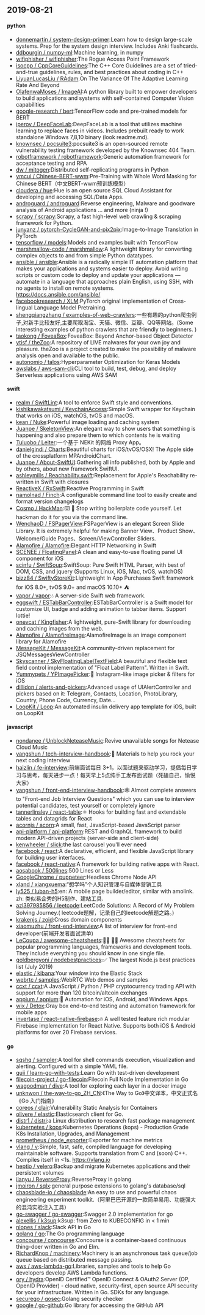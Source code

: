 ## 2019-08-21

#### python
* [donnemartin / system-design-primer](https://github.com/donnemartin/system-design-primer):Learn how to design large-scale systems. Prep for the system design interview. Includes Anki flashcards.
* [ddbourgin / numpy-ml](https://github.com/ddbourgin/numpy-ml):Machine learning, in numpy
* [wifiphisher / wifiphisher](https://github.com/wifiphisher/wifiphisher):The Rogue Access Point Framework
* [isocpp / CppCoreGuidelines](https://github.com/isocpp/CppCoreGuidelines):The C++ Core Guidelines are a set of tried-and-true guidelines, rules, and best practices about coding in C++
* [LiyuanLucasLiu / RAdam](https://github.com/LiyuanLucasLiu/RAdam):On The Variance Of The Adaptive Learning Rate And Beyond
* [OlafenwaMoses / ImageAI](https://github.com/OlafenwaMoses/ImageAI):A python library built to empower developers to build applications and systems with self-contained Computer Vision capabilities
* [google-research / bert](https://github.com/google-research/bert):TensorFlow code and pre-trained models for BERT
* [iperov / DeepFaceLab](https://github.com/iperov/DeepFaceLab):DeepFaceLab is a tool that utilizes machine learning to replace faces in videos. Includes prebuilt ready to work standalone Windows 7,8,10 binary (look readme.md).
* [knownsec / pocsuite3](https://github.com/knownsec/pocsuite3):pocsuite3 is an open-sourced remote vulnerability testing framework developed by the Knownsec 404 Team.
* [robotframework / robotframework](https://github.com/robotframework/robotframework):Generic automation framework for acceptance testing and RPA
* [dw / mitogen](https://github.com/dw/mitogen):Distributed self-replicating programs in Python
* [ymcui / Chinese-BERT-wwm](https://github.com/ymcui/Chinese-BERT-wwm):Pre-Training with Whole Word Masking for Chinese BERT（中文BERT-wwm预训练模型）
* [cloudera / hue](https://github.com/cloudera/hue):Hue is an open source SQL Cloud Assistant for developing and accessing SQL/Data Apps.
* [androguard / androguard](https://github.com/androguard/androguard):Reverse engineering, Malware and goodware analysis of Android applications ... and more (ninja !)
* [scrapy / scrapy](https://github.com/scrapy/scrapy):Scrapy, a fast high-level web crawling & scraping framework for Python.
* [junyanz / pytorch-CycleGAN-and-pix2pix](https://github.com/junyanz/pytorch-CycleGAN-and-pix2pix):Image-to-Image Translation in PyTorch
* [tensorflow / models](https://github.com/tensorflow/models):Models and examples built with TensorFlow
* [marshmallow-code / marshmallow](https://github.com/marshmallow-code/marshmallow):A lightweight library for converting complex objects to and from simple Python datatypes.
* [ansible / ansible](https://github.com/ansible/ansible):Ansible is a radically simple IT automation platform that makes your applications and systems easier to deploy. Avoid writing scripts or custom code to deploy and update your applications — automate in a language that approaches plain English, using SSH, with no agents to install on remote systems. https://docs.ansible.com/ansible/
* [facebookresearch / XLM](https://github.com/facebookresearch/XLM):PyTorch original implementation of Cross-lingual Language Model Pretraining.
* [shengqiangzhang / examples-of-web-crawlers](https://github.com/shengqiangzhang/examples-of-web-crawlers):一些有趣的python爬虫例子,对新手比较友好,主要爬取淘宝、天猫、微信、豆瓣、QQ等网站。(Some interesting examples of python crawlers that are friendly to beginners. )
* [taokong / FoveaBox](https://github.com/taokong/FoveaBox):FoveaBox: Beyond Anchor-based Object Detector
* [ytisf / theZoo](https://github.com/ytisf/theZoo):A repository of LIVE malwares for your own joy and pleasure. theZoo is a project created to make the possibility of malware analysis open and available to the public.
* [autonomio / talos](https://github.com/autonomio/talos):Hyperparameter Optimization for Keras Models
* [awslabs / aws-sam-cli](https://github.com/awslabs/aws-sam-cli):CLI tool to build, test, debug, and deploy Serverless applications using AWS SAM

#### swift
* [realm / SwiftLint](https://github.com/realm/SwiftLint):A tool to enforce Swift style and conventions.
* [kishikawakatsumi / KeychainAccess](https://github.com/kishikawakatsumi/KeychainAccess):Simple Swift wrapper for Keychain that works on iOS, watchOS, tvOS and macOS.
* [kean / Nuke](https://github.com/kean/Nuke):Powerful image loading and caching system
* [Juanpe / SkeletonView](https://github.com/Juanpe/SkeletonView):An elegant way to show users that something is happening and also prepare them to which contents he is waiting
* [Tuluobo / Leiter](https://github.com/Tuluobo/Leiter):一个基于 NEKit 的网络 Proxy App。
* [danielgindi / Charts](https://github.com/danielgindi/Charts):Beautiful charts for iOS/tvOS/OSX! The Apple side of the crossplatform MPAndroidChart.
* [Juanpe / About-SwiftUI](https://github.com/Juanpe/About-SwiftUI):Gathering all info published, both by Apple and by others, about new framework SwiftUI.
* [ashleymills / Reachability.swift](https://github.com/ashleymills/Reachability.swift):Replacement for Apple's Reachability re-written in Swift with closures
* [ReactiveX / RxSwift](https://github.com/ReactiveX/RxSwift):Reactive Programming in Swift
* [namolnad / Finch](https://github.com/namolnad/Finch):A configurable command line tool to easily create and format version changelogs
* [Cosmo / HackMan](https://github.com/Cosmo/HackMan):⌨️
🤖
Stop writing boilerplate code yourself. Let hackman do it for you via the command line.
* [WenchaoD / FSPagerView](https://github.com/WenchaoD/FSPagerView):FSPagerView is an elegant Screen Slide Library. It is extremely helpful for making Banner View、Product Show、Welcome/Guide Pages、Screen/ViewController Sliders.
* [Alamofire / Alamofire](https://github.com/Alamofire/Alamofire):Elegant HTTP Networking in Swift
* [SCENEE / FloatingPanel](https://github.com/SCENEE/FloatingPanel):A clean and easy-to-use floating panel UI component for iOS
* [scinfu / SwiftSoup](https://github.com/scinfu/SwiftSoup):SwiftSoup: Pure Swift HTML Parser, with best of DOM, CSS, and jquery (Supports Linux, iOS, Mac, tvOS, watchOS)
* [bizz84 / SwiftyStoreKit](https://github.com/bizz84/SwiftyStoreKit):Lightweight In App Purchases Swift framework for iOS 8.0+, tvOS 9.0+ and macOS 10.10+ ⛺
* [vapor / vapor](https://github.com/vapor/vapor):💧
A server-side Swift web framework.
* [eggswift / ESTabBarController](https://github.com/eggswift/ESTabBarController):ESTabBarController is a Swift model for customize UI, badge and adding animation to tabbar items. Support lottie!
* [onevcat / Kingfisher](https://github.com/onevcat/Kingfisher):A lightweight, pure-Swift library for downloading and caching images from the web.
* [Alamofire / AlamofireImage](https://github.com/Alamofire/AlamofireImage):AlamofireImage is an image component library for Alamofire
* [MessageKit / MessageKit](https://github.com/MessageKit/MessageKit):A community-driven replacement for JSQMessagesViewController
* [Skyscanner / SkyFloatingLabelTextField](https://github.com/Skyscanner/SkyFloatingLabelTextField):A beautiful and flexible text field control implementation of "Float Label Pattern". Written in Swift.
* [Yummypets / YPImagePicker](https://github.com/Yummypets/YPImagePicker):📸
Instagram-like image picker & filters for iOS
* [dillidon / alerts-and-pickers](https://github.com/dillidon/alerts-and-pickers):Advanced usage of UIAlertController and pickers based on it: Telegram, Contacts, Location, PhotoLibrary, Country, Phone Code, Currency, Date...
* [LoopKit / Loop](https://github.com/LoopKit/Loop):An automated insulin delivery app template for iOS, built on LoopKit

#### javascript
* [nondanee / UnblockNeteaseMusic](https://github.com/nondanee/UnblockNeteaseMusic):Revive unavailable songs for Netease Cloud Music
* [yangshun / tech-interview-handbook](https://github.com/yangshun/tech-interview-handbook):💯
Materials to help you rock your next coding interview
* [haizlin / fe-interview](https://github.com/haizlin/fe-interview):前端面试每日 3+1，以面试题来驱动学习，提倡每日学习与思考，每天进步一点！每天早上5点纯手工发布面试题（死磕自己，愉悦大家）
* [yangshun / front-end-interview-handbook](https://github.com/yangshun/front-end-interview-handbook):🕸
Almost complete answers to "Front-end Job Interview Questions" which you can use to interview potential candidates, test yourself or completely ignore
* [tannerlinsley / react-table](https://github.com/tannerlinsley/react-table):⚛️
Hooks for building fast and extendable tables and datagrids for React
* [acornjs / acorn](https://github.com/acornjs/acorn):A small, fast, JavaScript-based JavaScript parser
* [api-platform / api-platform](https://github.com/api-platform/api-platform):REST and GraphQL framework to build modern API-driven projects (server-side and client-side)
* [kenwheeler / slick](https://github.com/kenwheeler/slick):the last carousel you'll ever need
* [facebook / react](https://github.com/facebook/react):A declarative, efficient, and flexible JavaScript library for building user interfaces.
* [facebook / react-native](https://github.com/facebook/react-native):A framework for building native apps with React.
* [aosabook / 500lines](https://github.com/aosabook/500lines):500 Lines or Less
* [GoogleChrome / puppeteer](https://github.com/GoogleChrome/puppeteer):Headless Chrome Node API
* [xland / xiangxuema](https://github.com/xland/xiangxuema):“想学吗”个人知识管理与自媒体营销工具
* [ly525 / luban-h5](https://github.com/ly525/luban-h5):en: A mobile page builder/editor, similar with amolink. zh: 类似易企秀的H5制作、建站工具.
* [azl397985856 / leetcode](https://github.com/azl397985856/leetcode):LeetCode Solutions: A Record of My Problem Solving Journey.( leetcode题解，记录自己的leetcode解题之路。)
* [krakenjs / zoid](https://github.com/krakenjs/zoid):Cross domain components
* [xiaomuzhu / front-end-interview](https://github.com/xiaomuzhu/front-end-interview):A list of interview for front-end developer(前端开发者面试清单)
* [LeCoupa / awesome-cheatsheets](https://github.com/LeCoupa/awesome-cheatsheets):👩‍💻
👨‍💻
Awesome cheatsheets for popular programming languages, frameworks and development tools. They include everything you should know in one single file.
* [goldbergyoni / nodebestpractices](https://github.com/goldbergyoni/nodebestpractices):✅
The largest Node.js best practices list (July 2019)
* [elastic / kibana](https://github.com/elastic/kibana):Your window into the Elastic Stack
* [webrtc / samples](https://github.com/webrtc/samples):WebRTC Web demos and samples
* [ccxt / ccxt](https://github.com/ccxt/ccxt):A JavaScript / Python / PHP cryptocurrency trading API with support for more than 120 bitcoin/altcoin exchanges
* [appium / appium](https://github.com/appium/appium):📱
Automation for iOS, Android, and Windows Apps.
* [wix / Detox](https://github.com/wix/Detox):Gray box end-to-end testing and automation framework for mobile apps
* [invertase / react-native-firebase](https://github.com/invertase/react-native-firebase):🔥
A well tested feature rich modular Firebase implementation for React Native. Supports both iOS & Android platforms for over 20 Firebase services.

#### go
* [sqshq / sampler](https://github.com/sqshq/sampler):A tool for shell commands execution, visualization and alerting. Configured with a simple YAML file.
* [quii / learn-go-with-tests](https://github.com/quii/learn-go-with-tests):Learn Go with test-driven development
* [filecoin-project / go-filecoin](https://github.com/filecoin-project/go-filecoin):Filecoin Full Node Implementation in Go
* [wagoodman / dive](https://github.com/wagoodman/dive):A tool for exploring each layer in a docker image
* [unknwon / the-way-to-go_ZH_CN](https://github.com/unknwon/the-way-to-go_ZH_CN):《The Way to Go》中文译本，中文正式名《Go 入门指南》
* [coreos / clair](https://github.com/coreos/clair):Vulnerability Static Analysis for Containers
* [olivere / elastic](https://github.com/olivere/elastic):Elasticsearch client for Go.
* [distr1 / distri](https://github.com/distr1/distri):a Linux distribution to research fast package management
* [kubernetes / kops](https://github.com/kubernetes/kops):Kubernetes Operations (kops) - Production Grade K8s Installation, Upgrades, and Management
* [prometheus / node_exporter](https://github.com/prometheus/node_exporter):Exporter for machine metrics
* [vlang / v](https://github.com/vlang/v):Simple, fast, safe, compiled language for developing maintainable software. Supports translation from C and (soon) C++. Compiles itself in <1s. https://vlang.io
* [heptio / velero](https://github.com/heptio/velero):Backup and migrate Kubernetes applications and their persistent volumes
* [ilanyu / ReverseProxy](https://github.com/ilanyu/ReverseProxy):ReverseProxy in golang
* [jmoiron / sqlx](https://github.com/jmoiron/sqlx):general purpose extensions to golang's database/sql
* [chaosblade-io / chaosblade](https://github.com/chaosblade-io/chaosblade):An easy to use and powerful chaos engineering experiment toolkit.（阿里巴巴开源的一款简单易用、功能强大的混沌实验注入工具）
* [go-swagger / go-swagger](https://github.com/go-swagger/go-swagger):Swagger 2.0 implementation for go
* [alexellis / k3sup](https://github.com/alexellis/k3sup):k3sup: from Zero to KUBECONFIG in < 1 min
* [nlopes / slack](https://github.com/nlopes/slack):Slack API in Go
* [golang / go](https://github.com/golang/go):The Go programming language
* [concourse / concourse](https://github.com/concourse/concourse):Concourse is a container-based continuous thing-doer written in Go and Elm.
* [RichardKnop / machinery](https://github.com/RichardKnop/machinery):Machinery is an asynchronous task queue/job queue based on distributed message passing.
* [aws / aws-lambda-go](https://github.com/aws/aws-lambda-go):Libraries, samples and tools to help Go developers develop AWS Lambda functions.
* [ory / hydra](https://github.com/ory/hydra):OpenID Certified™ OpenID Connect & OAuth2 Server (OP, OpenID Provider) - cloud native, security-first, open source API security for your infrastructure. Written in Go. SDKs for any language.
* [securego / gosec](https://github.com/securego/gosec):Golang security checker
* [google / go-github](https://github.com/google/go-github):Go library for accessing the GitHub API
